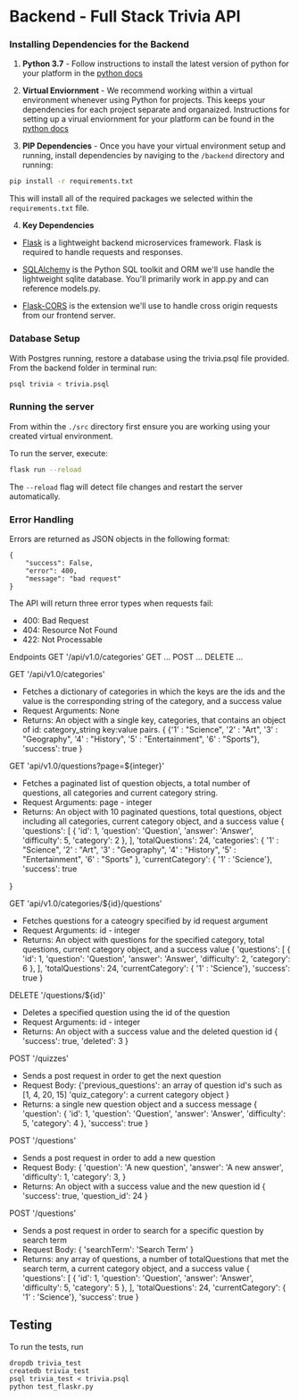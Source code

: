 # Backend - Full Stack Trivia API 

### Installing Dependencies for the Backend

1. **Python 3.7** - Follow instructions to install the latest version of python for your platform in the [python docs](https://docs.python.org/3/using/unix.html#getting-and-installing-the-latest-version-of-python)


2. **Virtual Enviornment** - We recommend working within a virtual environment whenever using Python for projects. This keeps your dependencies for each project separate and organaized. Instructions for setting up a virual enviornment for your platform can be found in the [python docs](https://packaging.python.org/guides/installing-using-pip-and-virtual-environments/)


3. **PIP Dependencies** - Once you have your virtual environment setup and running, install dependencies by naviging to the `/backend` directory and running:
```bash
pip install -r requirements.txt
```
This will install all of the required packages we selected within the `requirements.txt` file.


4. **Key Dependencies**
 - [Flask](http://flask.pocoo.org/)  is a lightweight backend microservices framework. Flask is required to handle requests and responses.

 - [SQLAlchemy](https://www.sqlalchemy.org/) is the Python SQL toolkit and ORM we'll use handle the lightweight sqlite database. You'll primarily work in app.py and can reference models.py. 

 - [Flask-CORS](https://flask-cors.readthedocs.io/en/latest/#) is the extension we'll use to handle cross origin requests from our frontend server. 

### Database Setup
With Postgres running, restore a database using the trivia.psql file provided. From the backend folder in terminal run:
```bash
psql trivia < trivia.psql
```

### Running the server

From within the `./src` directory first ensure you are working using your created virtual environment.

To run the server, execute:

```bash
flask run --reload
```

The `--reload` flag will detect file changes and restart the server automatically.

### Error Handling
Errors are returned as JSON objects in the following format:
```
{
    "success": False, 
    "error": 400,
    "message": "bad request"
}
```
The API will return three error types when requests fail:
- 400: Bad Request
- 404: Resource Not Found
- 422: Not Processable 

Endpoints
GET '/api/v1.0/categories'
GET ...
POST ...
DELETE ...

GET '/api/v1.0/categories'
- Fetches a dictionary of categories in which the keys are the ids and the value is the corresponding string of the category, and a success value
- Request Arguments: None
- Returns: An object with a single key, categories, that contains an object of id: category_string key:value pairs. 
{
    {'1' : "Science",
    '2' : "Art",
    '3' : "Geography",
    '4' : "History",
    '5' : "Entertainment",
    '6' : "Sports"},
    'success': true
}

GET 'api/v1.0/questions?page=${integer}'
- Fetches a paginated list of question objects, a total number of questions, all categories and current category string. 
- Request Arguments: page - integer
- Returns: An object with 10 paginated questions, total questions, object including all categories, current category object, and a success value
{
    'questions': [
        {
            'id': 1,
            'question': 'Question',
            'answer': 'Answer', 
            'difficulty': 5,
            'category': 2
        },
    ],
    'totalQuestions': 24,
    'categories': { '1' : "Science",
    '2' : "Art",
    '3' : "Geography",
    '4' : "History",
    '5' : "Entertainment",
    '6' : "Sports" },
    'currentCategory': { '1' : 'Science'},
    'success': true

}

GET 'api/v1.0/categories/${id}/questions'
- Fetches questions for a cateogry specified by id request argument 
- Request Arguments: id - integer
- Returns: An object with questions for the specified category, total questions, current category object, and a success value
{
    'questions': [
        {
            'id': 1,
            'question': 'Question',
            'answer': 'Answer', 
            'difficulty': 2,
            'category': 6
        },
    ],
    'totalQuestions': 24,
    'currentCategory': { '1' : 'Science'},
    'success': true
}

DELETE '/questions/${id}'
- Deletes a specified question using the id of the question
- Request Arguments: id - integer
- Returns: An object with a success value and the deleted question id
{
    'success': true,
    'deleted': 3
}

POST '/quizzes'
- Sends a post request in order to get the next question 
- Request Body: 
{'previous_questions':  an array of question id's such as [1, 4, 20, 15]
'quiz_category': a current category object }
- Returns: a single new question object and a success message
{
    'question': {
        'id': 1,
        'question': 'Question',
        'answer': 'Answer', 
        'difficulty': 5,
        'category': 4
    },
    'success': true
}

POST '/questions'
- Sends a post request in order to add a new question
- Request Body: 
{
    'question':  'A new question',
    'answer':  'A new answer',
    'difficulty': 1,
    'category': 3,
}
- Returns: An object with a success value and the new question id
{
    'success': true,
    'question_id': 24
}

POST '/questions'
- Sends a post request in order to search for a specific question by search term 
- Request Body: 
{
    'searchTerm': 'Search Term'
}
- Returns: any array of questions, a number of totalQuestions that met the search term, a current category object, and a success value 
{
    'questions': [
        {
            'id': 1,
            'question': 'Question',
            'answer': 'Answer', 
            'difficulty': 5,
            'category': 5
        },
    ],
    'totalQuestions': 24,
    'currentCategory': { '1' : 'Science'},
    'success': true
}

## Testing
To run the tests, run
```
dropdb trivia_test
createdb trivia_test
psql trivia_test < trivia.psql
python test_flaskr.py
```

